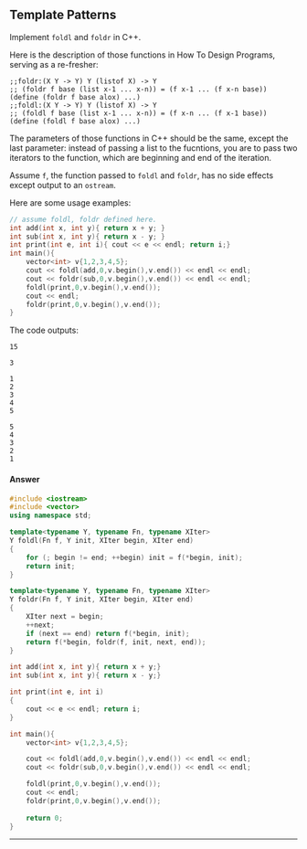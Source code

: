## Template Patterns
Implement `foldl` and `foldr` in C++.

Here is the description of those functions in How To Design Programs, serving as a re-fresher:

```
;;foldr:(X Y -> Y) Y (listof X) -> Y
;; (foldr f base (list x-1 ... x-n)) = (f x-1 ... (f x-n base)) 
(define (foldr f base alox) ...)
;;foldl:(X Y -> Y) Y (listof X) -> Y
;; (foldl f base (list x-1 ... x-n)) = (f x-n ... (f x-1 base)) 
(define (foldl f base alox) ...)
```
The parameters of those functions in C++ should be the same, except the last parameter: instead of passing a list to the fucntions, you are to pass two iterators to the function, which are beginning and end of the iteration.

Assume `f`, the function passed to `foldl` and `foldr`, has no side effects except output to an `ostream`.

Here are some usage examples:

```c++
// assume foldl, foldr defined here.
int add(int x, int y){ return x + y; }
int sub(int x, int y){ return x - y; }
int print(int e, int i){ cout << e << endl; return i;}
int main(){
    vector<int> v{1,2,3,4,5};
    cout << foldl(add,0,v.begin(),v.end()) << endl << endl;
    cout << foldr(sub,0,v.begin(),v.end()) << endl << endl;
    foldl(print,0,v.begin(),v.end());
    cout << endl;
    foldr(print,0,v.begin(),v.end());
}
```

The code outputs:

```
15

3

1
2
3
4
5

5
4
3
2
1
```

#### Answer
```c++
#include <iostream>
#include <vector>
using namespace std;

template<typename Y, typename Fn, typename XIter>
Y foldl(Fn f, Y init, XIter begin, XIter end)
{
    for (; begin != end; ++begin) init = f(*begin, init);
    return init;
}

template<typename Y, typename Fn, typename XIter>
Y foldr(Fn f, Y init, XIter begin, XIter end)
{
    XIter next = begin;
    ++next;
    if (next == end) return f(*begin, init);
    return f(*begin, foldr(f, init, next, end));
}

int add(int x, int y){ return x + y;}
int sub(int x, int y){ return x - y;}

int print(int e, int i)
{
    cout << e << endl; return i;
}

int main(){
    vector<int> v{1,2,3,4,5};

    cout << foldl(add,0,v.begin(),v.end()) << endl << endl;
    cout << foldr(sub,0,v.begin(),v.end()) << endl << endl;

    foldl(print,0,v.begin(),v.end());
    cout << endl;
    foldr(print,0,v.begin(),v.end());
    
    return 0;
}
```
***
